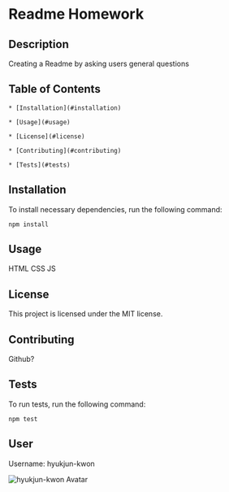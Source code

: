 
  # Readme Homework
  
  ## Description

  Creating a Readme by asking users general questions

  ## Table of Contents

    * [Installation](#installation)

    * [Usage](#usage)

    * [License](#license)

    * [Contributing](#contributing)

    * [Tests](#tests)

  ## Installation

  To install necessary dependencies, run the following command:

  ```
  npm install
  ```

  ## Usage

  HTML CSS JS

  ## License

  This project is licensed under the MIT license.

  ## Contributing

  Github?

  ## Tests

  To run tests, run the following command:

  ```
  npm test
  ```

  ## User
  Username: hyukjun-kwon

  ![hyukjun-kwon Avatar](https://avatars0.githubusercontent.com/u/58991790?v=4)
  